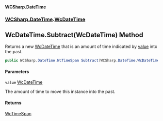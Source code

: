#### [WCSharp.DateTime](README.md 'README')
### [WCSharp.DateTime](WCSharp.DateTime.md 'WCSharp.DateTime').[WcDateTime](WCSharp.DateTime.WcDateTime.md 'WCSharp.DateTime.WcDateTime')

## WcDateTime.Subtract(WcDateTime) Method

Returns a new [WcDateTime](WCSharp.DateTime.WcDateTime.md 'WCSharp.DateTime.WcDateTime') that is an amount of time indicated by [value](WCSharp.DateTime.WcDateTime.Subtract(WCSharp.DateTime.WcDateTime).md#WCSharp.DateTime.WcDateTime.Subtract(WCSharp.DateTime.WcDateTime).value 'WCSharp.DateTime.WcDateTime.Subtract(WCSharp.DateTime.WcDateTime).value') into the past.

```csharp
public WCSharp.DateTime.WcTimeSpan Subtract(WCSharp.DateTime.WcDateTime value);
```
#### Parameters

<a name='WCSharp.DateTime.WcDateTime.Subtract(WCSharp.DateTime.WcDateTime).value'></a>

`value` [WcDateTime](WCSharp.DateTime.WcDateTime.md 'WCSharp.DateTime.WcDateTime')

The amount of time to move this instance into the past.

#### Returns
[WcTimeSpan](WCSharp.DateTime.WcTimeSpan.md 'WCSharp.DateTime.WcTimeSpan')